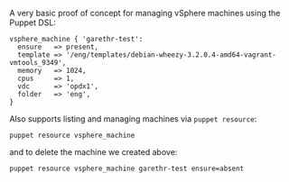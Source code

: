 A very basic proof of concept for managing vSphere machines using the
Puppet DSL:

```puppet
vsphere_machine { 'garethr-test':
  ensure   => present,
  template => '/eng/templates/debian-wheezy-3.2.0.4-amd64-vagrant-vmtools_9349',
  memory   => 1024,
  cpus     => 1,
  vdc      => 'opdx1',
  folder   => 'eng',
}
```

Also supports listing and managing machines via `puppet resource`:

    puppet resource vsphere_machine

and to delete the machine we created above:

    puppet resource vsphere_machine garethr-test ensure=absent
